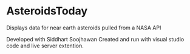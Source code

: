 # AsteroidsToday
Displays data for near earth asteroids pulled from a NASA API

Developed with Siddhart Soojhawan
Created and run with visual studio code and live server extention.
